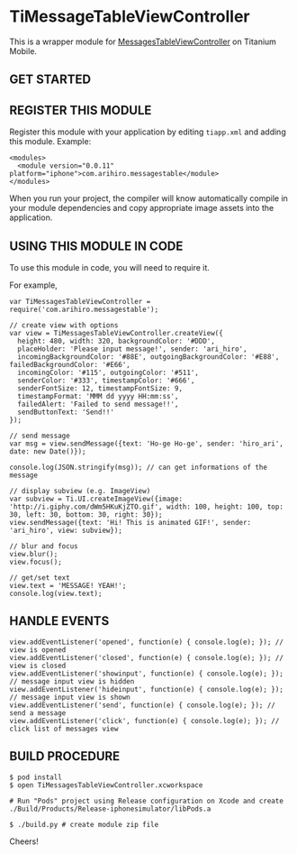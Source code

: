 TiMessageTableViewController
============================

This is a wrapper module for [MessagesTableViewController](https://github.com/jessesquires/MessagesTableViewController) on Titanium Mobile.

GET STARTED
------------

REGISTER THIS MODULE
---------------------

Register this module with your application by editing `tiapp.xml` and adding this module.
Example:

```
<modules>
  <module version="0.0.11" platform="iphone">com.arihiro.messagestable</module>
</modules>
```

When you run your project, the compiler will know automatically compile in your module
dependencies and copy appropriate image assets into the application.

USING THIS MODULE IN CODE
-------------------------

To use this module in code, you will need to require it.

For example,

```
var TiMessagesTableViewController = require('com.arihiro.messagestable');

// create view with options
var view = TiMessagesTableViewController.createView({
  height: 480, width: 320, backgroundColor: '#DDD',
  placeHolder: 'Please input message!', sender: 'ari_hiro',
  incomingBackgroundColor: '#88E', outgoingBackgroundColor: '#E88', failedBackgroundColor: '#E66',
  incomingColor: '#115', outgoingColor: '#511',
  senderColor: '#333', timestampColor: '#666',
  senderFontSize: 12, timestampFontSize: 9,
  timestampFormat: 'MMM dd yyyy HH:mm:ss',
  failedAlert: 'Failed to send message!!',
  sendButtonText: 'Send!!'
});

// send message
var msg = view.sendMessage({text: 'Ho-ge Ho-ge', sender: 'hiro_ari', date: new Date()});

console.log(JSON.stringify(msg)); // can get informations of the message

// display subview (e.g. ImageView)
var subview = Ti.UI.createImageView({image: 'http://i.giphy.com/dWm5HKuKjZTO.gif', width: 100, height: 100, top: 30, left: 30, bottom: 30, right: 30});
view.sendMessage({text: 'Hi! This is animated GIF!', sender: 'ari_hiro', view: subview});

// blur and focus
view.blur();
view.focus();

// get/set text
view.text = 'MESSAGE! YEAH!';
console.log(view.text);
```

HANDLE EVENTS
-------------

```
view.addEventListener('opened', function(e) { console.log(e); }); // view is opened
view.addEventListener('closed', function(e) { console.log(e); }); // view is closed
view.addEventListener('showinput', function(e) { console.log(e); }); // message input view is hidden
view.addEventListener('hideinput', function(e) { console.log(e); }); // message input view is shown
view.addEventListener('send', function(e) { console.log(e); }); // send a message
view.addEventListener('click', function(e) { console.log(e); }); // click list of messages view
```

BUILD PROCEDURE
---------------

```
$ pod install
$ open TiMessagesTableViewController.xcworkspace

# Run "Pods" project using Release configuration on Xcode and create ./Build/Products/Release-iphonesimulator/libPods.a

$ ./build.py # create module zip file
```

Cheers!
